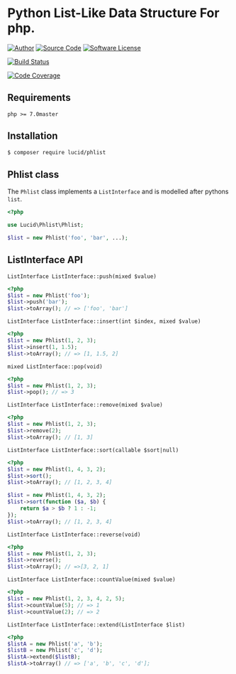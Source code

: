 # Python List-Like Data Structure For php.

[![Author](http://img.shields.io/badge/author-iwyg-blue.svg?style=flat-square)](https://github.com/iwyg)
[![Source Code](http://img.shields.io/badge/source-lucid/phlist-blue.svg?style=flat-square)](https://github.com/lucidphp/phlist/tree/master)
[![Software License](https://img.shields.io/badge/license-MIT-brightgreen.svg?style=flat-square)](https://github.com/lucidphp/phlist/blob/master/LICENSE.md)

[![Build Status](https://img.shields.io/travis/lucidphp/phlist/master.svg?style=flat-square)](https://travis-ci.org/lucidphp/phlist)

[![Code Coverage](https://img.shields.io/coveralls/lucidphp/phlist/master.svg?style=flat-square)](https://coveralls.io/r/lucidphp/phlist)

<!--
[![HHVM](https://img.shields.io/hhvm/lucid/phlist/dev-master.svg?style=flat-square)](http://hhvm.h4cc.de/package/lucid/phlist)
-->

## Requirements

```
php >= 7.0master
```

## Installation

```bash
$ composer require lucid/phlist
```


## Phlist class
The `Phlist` class implements a `ListInterface` and is modelled after pythons `list`.

```php
<?php

use Lucid\Phlist\Phlist;

$list = new Phlist('foo', 'bar', ...);
```

## ListInterface API

`ListInterface ListInterface::push(mixed $value)`

```php
<?php
$list = new Phlist('foo');
$list->push('bar'); 
$list->toArray(); // => ['foo', 'bar']
```

`ListInterface ListInterface::insert(int $index, mixed $value)`

```php
<?php
$list = new Phlist(1, 2, 3);
$list->insert(1, 1.5); 
$list->toArray(); // => [1, 1.5, 2]
```

`mixed ListInterface::pop(void)`

```php
<?php
$list = new Phlist(1, 2, 3);
$list->pop(); // => 3
```

`ListInterface ListInterface::remove(mixed $value)`

```php
<?php
$list = new Phlist(1, 2, 3);
$list->remove(2); 
$list->toArray(); // [1, 3]
```

`ListInterface ListInterface::sort(callable $sort|null)`

```php
<?php
$list = new Phlist(1, 4, 3, 2);
$list->sort(); 
$list->toArray(); // [1, 2, 3, 4]

$list = new Phlist(1, 4, 3, 2);
$list->sort(function ($a, $b) {
    return $a > $b ? 1 : -1;
}); 
$list->toArray(); // [1, 2, 3, 4]

```

`ListInterface ListInterface::reverse(void)`

```php
<?php
$list = new Phlist(1, 2, 3);
$list->reverse();
$list->toArray(); // =>[3, 2, 1]
```

`ListInterface ListInterface::countValue(mixed $value)`

```php
<?php
$list = new Phlist(1, 2, 3, 4, 2, 5);
$list->countValue(5); // => 1
$list->countValue(2); // => 2
```

`ListInterface ListInterface::extend(ListInterface $list)`

```php
<?php
$listA = new Phlist('a', 'b');
$listB = new Phlist('c', 'd');
$listA->extend($listB);
$listA->toArray() // => ['a', 'b', 'c', 'd'];
```
